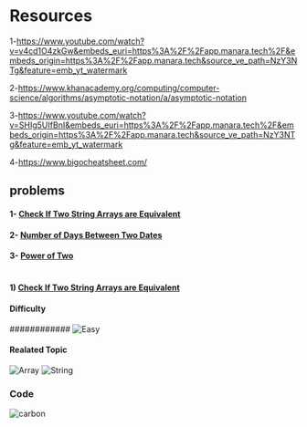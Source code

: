 # Resources 
1-https://www.youtube.com/watch?v=v4cd1O4zkGw&embeds_euri=https%3A%2F%2Fapp.manara.tech%2F&embeds_origin=https%3A%2F%2Fapp.manara.tech&source_ve_path=NzY3NTg&feature=emb_yt_watermark

2-https://www.khanacademy.org/computing/computer-science/algorithms/asymptotic-notation/a/asymptotic-notation

3-https://www.youtube.com/watch?v=SHIg5UIfBnI&embeds_euri=https%3A%2F%2Fapp.manara.tech%2F&embeds_origin=https%3A%2F%2Fapp.manara.tech&source_ve_path=NzY3NTg&feature=emb_yt_watermark

4-https://www.bigocheatsheet.com/


## problems 

#### 1- [Check If Two String Arrays are Equivalent](https://leetcode.com/problems/check-if-two-string-arrays-are-equivalent/)

#### 2- [Number of Days Between Two Dates](https://leetcode.com/problems/number-of-days-between-two-dates/)

#### 3- [Power of Two](https://leetcode.com/problems/power-of-two/)
#

#### 1) [Check If Two String Arrays are Equivalent](https://leetcode.com/problems/check-if-two-string-arrays-are-equivalent/)
  
  #### Difficulty 
 ############ ![Easy](https://user-images.githubusercontent.com/113154901/236110166-af575a9c-c4c4-4050-9511-ec55a1044c99.png)

  
  #### Realated Topic 
  ![Array](https://user-images.githubusercontent.com/113154901/236110393-a80fd1ec-8ebe-49c0-9463-cd112d07e94f.png) ![String](https://user-images.githubusercontent.com/113154901/236110414-2d66c403-c2a9-4b59-a3da-6b73bbe09782.png)

  ### Code

![carbon](https://user-images.githubusercontent.com/113154901/236107576-79bae02d-7b21-465f-946d-e2b509cf0729.png)
#


